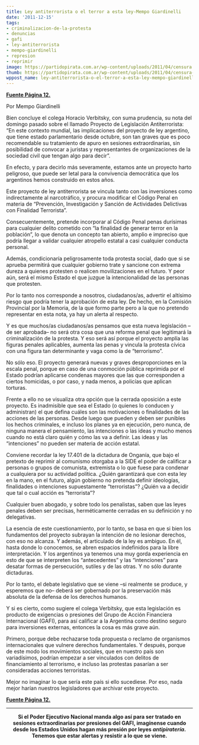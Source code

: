 ```yaml
---
title: Ley antiterrorista o el terror a esta ley-Mempo Giardinelli
date: '2011-12-15'
tags:
- criminalizacion-de-la-protesta
- denuncias
- gafi
- ley-antiterrorista
- mempo-giardinelli
- represion
- reprimir
image: https://partidopirata.com.ar/wp-content/uploads/2011/04/censura.jpg
thumb: https://partidopirata.com.ar/wp-content/uploads/2011/04/censura-150x150.jpg
wppost_name: ley-antiterrorista-o-el-terror-a-esta-ley-mempo-giardinelli
---
```


<strong><a href="http://www.pagina12.com.ar/diario/elpais/1-183422-2011-12-15.html" target="_blank">Fuente Página 12.</a></strong>

Por Mempo Giardinelli
<div id="cuerpo">

Bien concluye el colega Horacio Verbitsky, con suma prudencia, su nota del domingo pasado sobre el llamado Proyecto de Legislación Antiterrorista: “En este contexto mundial, las implicaciones del proyecto de ley argentino, que tiene estado parlamentario desde octubre, son tan graves que es poco recomendable su tratamiento de apuro en sesiones extraordinarias, sin posibilidad de convocar a juristas y representantes de organizaciones de la sociedad civil que tengan algo para decir”.

En efecto, y para decirlo más severamente, estamos ante un proyecto harto peligroso, que puede ser letal para la convivencia democrática que los argentinos hemos construido en estos años.

Este proyecto de ley antiterrorista se vincula tanto con las inversiones como indirectamente al narcotráfico, y procura modificar el Código Penal en materia de “Prevención, Investigación y Sanción de Actividades Delictivas con Finalidad Terrorista”.

Consecuentemente, pretende incorporar al Código Penal penas durísimas para cualquier delito cometido con “la finalidad de generar terror en la población”, lo que denota un concepto tan abierto, amplio e impreciso que podría llegar a validar cualquier atropello estatal a casi cualquier conducta personal.

Además, condicionaría peligrosamente toda protesta social, dado que si se aprueba permitirá que cualquier gobierno trate y sancione con extrema dureza a quienes protesten o realicen movilizaciones en el futuro. Y peor aún, será el mismo Estado el que juzgue la intencionalidad de las personas que protesten.

Por lo tanto nos corresponde a nosotros, ciudadanos/as, advertir el altísimo riesgo que podría tener la aprobación de esta ley. De hecho, en la Comisión Provincial por la Memoria, de la que formo parte pero a la que no pretendo representar en esta nota, ya hay un alerta al respecto.

Y es que muchos/as ciudadanos/as pensamos que esta nueva legislación –de ser aprobada– no será otra cosa que una reforma penal que legitimará la criminalización de la protesta. Y eso será así porque el proyecto amplía las figuras penales aplicables, aumenta las penas y vincula la protesta cívica con una figura tan determinante y vaga como la de “terrorismo”.

No sólo eso. El proyecto generará nuevas y graves desproporciones en la escala penal, porque en caso de una conmoción pública reprimida por el Estado podrían aplicarse condenas mayores que las que corresponden a ciertos homicidas, o por caso, y nada menos, a policías que aplican torturas.

Frente a ello no se visualiza otra opción que la cerrada oposición a este proyecto. Es inadmisible que sea el Estado (o quienes lo conducen y administran) el que defina cuáles son las motivaciones o finalidades de las acciones de las personas. Desde luego que pueden y deben ser punibles los hechos criminales, e incluso los planes ya en ejecución, pero nunca, de ninguna manera el pensamiento, las intenciones o las ideas y mucho menos cuando no está claro quién y cómo las va a definir. Las ideas y las “intenciones” no pueden ser materia de acción estatal.

Conviene recordar la ley 17.401 de la dictadura de Onganía, que bajo el pretexto de reprimir al comunismo otorgaba a la SIDE el poder de calificar a personas o grupos de comunista, extremista o lo que fuese para condenar a cualquiera por su actividad política. ¿Quién garantizará que con esta ley en la mano, en el futuro, algún gobierno no pretenda definir ideologías, finalidades o intenciones supuestamente “terroristas”? ¿Quién va a decidir que tal o cual acción es “terrorista”?

Cualquier buen abogado, y sobre todo los penalistas, saben que las leyes penales deben ser precisas, herméticamente cerradas en su definición y no delegativas.

La esencia de este cuestionamiento, por lo tanto, se basa en que si bien los fundamentos del proyecto subrayan la intención de no lesionar derechos, con eso no alcanza. Y además, el articulado de la ley es ambiguo. En él, hasta donde lo conocemos, se abren espacios indefinidos para la libre interpretación. Y los argentinos ya tenemos una muy gorda experiencia en esto de que se interpreten los “antecedentes” y las “intenciones” para desatar formas de persecución, sutiles y de las otras. Y no sólo durante dictaduras.

Por lo tanto, el debate legislativo que se viene –si realmente se produce, y esperemos que no– deberá ser gobernado por la preservación más absoluta de la defensa de los derechos humanos.

Y si es cierto, como sugiere el colega Verbitsky, que esta legislación es producto de exigencias o presiones del Grupo de Acción Financiera Internacional (GAFI), para así calificar a la Argentina como destino seguro para inversiones externas, entonces la cosa es más grave aún.

Primero, porque debe rechazarse toda propuesta o reclamo de organismos internacionales que vulnere derechos fundamentales. Y después, porque de este modo los movimientos sociales, que en nuestro país son variadísimos, podrían empezar a ser vinculados con delitos de financiamiento al terrorismo, e incluso las protestas pasarían a ser consideradas acciones terroristas.

Mejor no imaginar lo que sería este país si ello sucediese. Por eso, nada mejor harían nuestros legisladores que archivar este proyecto.

<strong><a href="http://www.pagina12.com.ar/diario/elpais/1-183422-2011-12-15.html" target="_blank">Fuente Página 12.</a></strong>

</div>

<hr />
<p style="text-align: center;"><strong>Si el Poder Ejecutivo Nacional manda algo así para ser tratado en sesiones extraordinarias por presiones del GAFI, imagínense cuando desde los Estados Unidos hagan más presión por leyes <em>antipiratería</em>.</strong>
<strong> Tenemos que estar alertas y resistir a lo que se viene.</strong></p>
